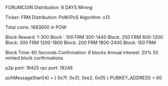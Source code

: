 FORUMCOIN Distribution: 8 DAYS Mining


Ticker: FRM
Distribution: PoW/PoS
Algorithm: x13

Total coins: 1683000  in POW

Block Reward:
1-300 Block : 	100 FRM
300-1440 Block:	250 FRM
600-1200 Block: 300 FRM
1200-1800 Block: 200 FRM
1800-2400 Block: 150 FRM


Block Time: 60 Seconds
Confirmation: 6 blocks
Annual interest: 20%
50 minted block confirmations


p2p port: 19425
rpc port: 19246


pchMessageStart[4] = { 0x7f, 0x31, 0xe2, 0x05 }
PUBKEY_ADDRESS = 60
